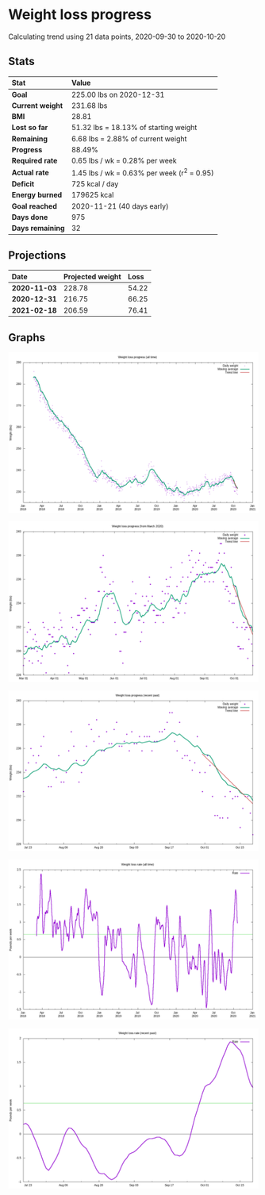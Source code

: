 # Weight loss progress

Calculating trend using 21 data points, 2020-09-30 to 2020-10-20

## Stats

Stat|Value
:-|:-
**Goal**|225.00 lbs on 2020-12-31
**Current weight**|231.68 lbs
**BMI**|28.81
**Lost so far**|51.32 lbs = 18.13% of starting weight
**Remaining**|6.68 lbs =  2.88% of current  weight
**Progress**|88.49%
**Required rate**|0.65 lbs / wk = 0.28% per week
**Actual rate**|1.45 lbs / wk = 0.63% per week  (r<sup>2</sup> = 0.95)
**Deficit**|725 kcal / day
**Energy burned**|179625 kcal
**Goal reached**|2020-11-21 (40 days early)
**Days done**|975
**Days remaining**|32

## Projections

Date|Projected weight|Loss
:-|:-|:-
**2020-11-03**|228.78|54.22
**2020-12-31**|216.75|66.25
**2021-02-18**|206.59|76.41

## Graphs

![](weight-graph-alltime.png)

![](weight-graph-covid.png)

![](weight-graph-recent.png)

![](rate-graph-alltime.png)

![](rate-graph-recent.png)
